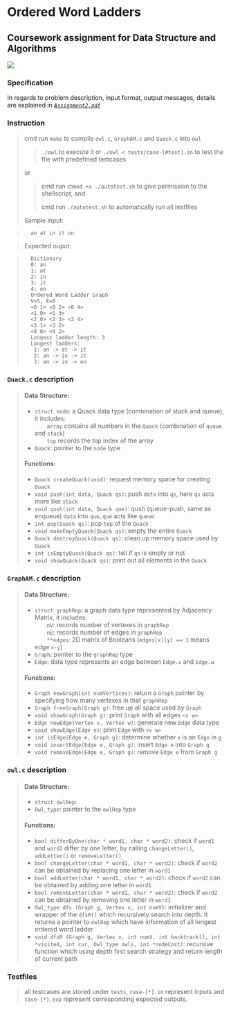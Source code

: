 # Ordered Word Ladders
## Coursework assignment for Data Structure and Algorithms
![](https://github.com/melmarsezio/Data-Structure-and-Algorithms/blob/master/Ordered%20Word%20Ladders/owls.jpg)
### Specification
In regards to problem description, input format, output messages, details are explained in [*`Assignment2.pdf`*](https://github.com/melmarsezio/Data-Structure-and-Algorithms/blob/master/Ordered%20Word%20Ladders/Assignment2.pdf)
### Instruction
> cmd run `make` to compile `owl.c`, `GraphAM.c` and `Quack.c` into `owl`
>>  `./owl` to execute it or `./owl < tests/case-[#test].in` to test the file with predefined testcases
>
> or
>> cmd run `chmod +x ./autotest.sh` to give permission to the shellscript, and
>>
>> cmd run `./autotest.sh` to automatically run all testfiles
>
> Sample input:

>       an at in it on

> Expected ouput:

>       Dictionary  
>       0: an  
>       1: at  
>       2: in  
>       3: it  
>       4: on  
>       Ordered Word Ladder Graph  
>       V=5, E=6  
>       <0 1> <0 2> <0 4>  
>       <1 0> <1 3>  
>       <2 0> <2 3> <2 4>  
>       <3 1> <3 2>  
>       <4 0> <4 2>  
>       Longest ladder length: 3  
>       Longest ladders:  
>        1: an -> at -> it  
>        2: an -> in -> it  
>        3: an -> in -> on  

### `Quack.c` description
>#### Data Structure:
>+ `struct node`: a Quack data type (combination of stack and queue), it includes:  
&emsp;&emsp;`array` contains all numbers in the `Quack` (combination of `queue` and `stack`)  
&emsp;&emsp;`top` records the top index of the array
>+ `Quack`: pointer to the `node` type
>#### Functions:
>+ `Quack createQuack(void)`: request memory space for creating `Quack`
>+ `void push(int data, Quack qs)`: push `data` into `qs`, here `qs` acts more like `stack`
>+ `void qush(int data, Quack que)`: qush (queue-push, same as enqueue) `data` into `que`, `que` acts like `queue`
>+ `int pop(Quack qs)`: pop `top` of the `Quack`
>+ `void makeEmptyQuack(Quack qs)`: empty the entire `Quack`
>+ `Quack destroyQuack(Quack qs)`: clean up memory space used by `Quack`
>+ `int isEmptyQuack(Quack qs)`: tell if `qs` is empty or not
>+ `void showQuack(Quack qs)`: print out all elements in the `Quack`
### `GraphAM.c` description
>#### Data Structure:
>+ `struct graphRep`: a graph data type represented by Adjacency Matrix, it includes:  
&emsp;&emsp;`nV`: records number of vertexes in `graphRep`  
&emsp;&emsp;`nE`: records number of edges in `graphRep`  
&emsp;&emsp;`**edges`: 2D matrix of Booleans (`edges[x][y] == 1` means edge `x-y`)
>+ `Graph`: pointer to the `graphRep` type
>+ `Edge`: data type represents an edge between `Edge.v` and `Edge.w`
>#### Functions:
>+ `Graph newGraph(int numVertices)`: return a `Graph` pointer by specifying how many vertexes in that `graphRep`
>+ `Graph freeGraph(Graph g)`: free up all space used by `Graph`
>+ `void showGraph(Graph g)`: print `Graph` with all edges `<v w>`
>+ `Edge newEdge(Vertex v, Vertex w)`: generate new `Edge` data type
>+ `void showEdge(Edge e)`: print `Edge` with `<v w>`
>+ `int isEdge(Edge e, Graph g)`: determine whether `e` is an `Edge` in `g`
>+ `void insertEdge(Edge e, Graph g)`: insert `Edge e` into `Graph g`
>+ `void removeEdge(Edge e, Graph g)`: remove `Edge e` from `Graph g`

### `owl.c` description
>#### Data Structure:
>+ `struct owlRep`:
>+ `Owl_type`: pointer to the `owlRep` type
>#### Functions:
>+ `bool differByOne(char * word1, char * word2)`: check if `word1` and `word2` differ by one letter, by calling `changeLetter()`, `addLetter()` or `removeLetter()`
>+ `bool changeLetter(char * word1, char * word2)`: check if `word2` can be obtained by replacing one letter in `word1`
>+ `bool addLetter(char * word1, char * word2)`: check if `word2` can be obtained by adding one letter in `word1`
>+ `bool removeLetter(char * word1, char * word2)`: check if `word2` can be obtained by removing one letter in `word1`
>+ `Owl_type dfs (Graph g, Vertex v, int numV)`: initializer and wrapper of the `dfsR()` which recursively search into depth. It returns a pointer to `owlRep` which have information of all longest ordered word ladder
>+ `void dfsR (Graph g, Vertex v, int numV, int backtrack[], int *visited, int cur,
            Owl_type owls, int *nodeCost)`: recursive function which using depth first search strategy and return length of current path

### Testfiles
> all testcases are stored under `tests`, `case-[*].in` represent inputs and `case-[*].exp` represent corresponding expected outputs.
